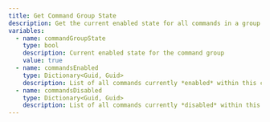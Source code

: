 ```yaml
---
title: Get Command Group State
description: Get the current enabled state for all commands in a group
variables:
  - name: commandGroupState
    type: bool
    description: Current enabled state for the command group
    value: true
  - name: commandsEnabled
    type: Dictionary<Guid, Guid>
    description: List of all commands currently *enabled* within this command group
  - name: commandsDisabled
    type: Dictionary<Guid, Guid>
    description: List of all commands currently *disabled* within this command group
---
```


